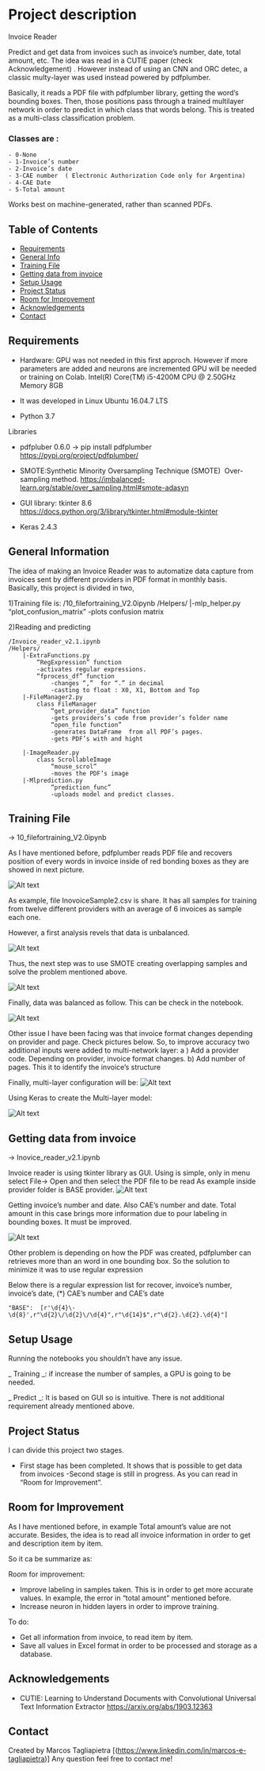 # Project description

Invoice Reader

Predict and get data from invoices  such as  invoice’s number, date, total amount, etc. 
The idea was read in a CUTIE paper (check Acknowledgement) . However instead of using an CNN and ORC detec, a classic multy-layer was used instead  powered by pdfplumber.

Basically, it reads a PDF file with pdfplumber library, getting the word’s bounding boxes. Then, those positions pass through a trained  multilayer network  in order to predict in which class that words belong. This is treated as a multi-class classification problem.

### Classes are :
	- 0-None
	- 1-Invoice’s number
	- 2-Invoice’s date
	- 3-CAE number  ( Electronic Authorization Code only for Argentina)
	- 4-CAE Date 
	- 5-Total amount

Works best on machine-generated, rather than scanned PDFs.

## Table of Contents
* [Requirements](#requirements)
* [General Info](#general-information)
* [Training File](#training-file)
* [Getting data from invoice](#getting-data-from-invoice)
* [Setup Usage](#setup-usage)
* [Project Status](#project-status)
* [Room for Improvement](#room-for-improvement)
* [Acknowledgements](#acknowledgements)
* [Contact](#contact)


##  Requirements

- Hardware: GPU was not needed in this first approch. However if more parameters are added and neurons are incremented  GPU will be needed or training on Colab.
Intel(R) Core(TM) i5-4200M CPU @ 2.50GHz Memory 8GB

- It was developed in Linux Ubuntu 16.04.7 LTS

- Python 3.7

Libraries
- pdfpluber 0.6.0 → pip install pdfplumber
https://pypi.org/project/pdfplumber/

- SMOTE:Synthetic Minority Oversampling Technique (SMOTE) 
Over-sampling method.
https://imbalanced-learn.org/stable/over_sampling.html#smote-adasyn


- GUI library: tkinter 8.6
https://docs.python.org/3/library/tkinter.html#module-tkinter

- Keras 2.4.3

## General Information

The idea of making an Invoice Reader was to automatize data capture from invoices sent by different providers in PDF format in monthly basis.
Basically, this project is divided in two,

1)Training
file is:
	/10_filefortraining_V2.0ipynb 
	/Helpers/
		|-mlp_helper.py
			“plot_confusion_matrix”
			-plots confusion matrix

2)Reading and predicting

	/Invoice_reader_v2.1.ipynb
	/Helpers/
		|-ExtraFunctions.py
			“RegExpression” function
			-activates regular expressions.
			“fprocess_df” function
				-changes “,”  for “.” in decimal
				-casting to float : X0, X1, Bottom and Top 
		|-FileManager2.py
			class FileManager
				“get_provider_data” function 
				-gets providers’s code from provider’s folder name
				“open_file function” 
				-generates DataFrame  from all PDF’s pages.
				-gets PDF’s with and hight 
				
		|-ImageReader.py
			class ScrollableImage
				“mouse_scrol”
				-moves the PDF’s image
		|-Mlprediction.py
				“prediction_func”
				-uploads model and predict classes. 


## Training File 
→ 10_filefortraining_V2.0ipynb 

As I have mentioned before, pdfplumber reads PDF file and recovers position of every words in invoice inside of red bonding boxes as they are showed in next picture.


![Alt text](/pic/invoice.png?raw=true "Bounding boxes")


As example, file InovoiceSample2.csv is share. It has all samples for training from twelve different providers with an average of 6 invoices as sample each one.

However, a first analysis revels  that data is unbalanced.

![Alt text](/pic/Unbalanced.png?raw=true "Unbalanced data")








Thus, the next step was to use SMOTE creating overlapping samples and solve the problem mentioned above.

![Alt text](/pic/SMOTE.png?raw=true "SMOTE code")





Finally, data was balanced as follow. This can be check in the notebook.

![Alt text](/pic/Balanced.png?raw=true "Balanced data")









Other issue I have been facing was that  invoice format changes depending on provider and page. Check pictures  below. 
So, to improve accuracy two additional inputs were added  to multi-network layer:
	a ) Add a provider code. Depending on provider, invoice format changes.
	b) Add number of pages. This it to identify the invoice’s structure

Finally, multi-layer configuration will be:
![Alt text](/pic/model.png?raw=true "final Mul-layer model")













Using Keras to create the Multi-layer model:

![Alt text](/pic/MultiLayer.png?raw=true "final Mul-layer model")











	
## Getting data from invoice 
→ Inovice_reader_v2.1.ipynb 

Invoice reader is using tkinter library as GUI. 
Using is simple, only in menu select File→ Open and then select the PDF file to be read
As example inside provider folder is BASE provider.
![Alt text](/pic/Reader1.png?raw=true "Example of using")

Getting invoice’s number and date. Also CAE’s number and date. Total amount in this case brings more information due to pour labeling in bounding boxes. It must be improved.

![Alt text](/pic/Read2.png?raw=true "Example of using")


Other problem is depending on how the PDF was created, pdfplumber can retrieves more than an word in one bounding box. 
So the solution to minimize it was to use regular expression

Below there is a regular  expression list for recover, invoice’s number, invoice’s date, (*) 	CAE’s number and CAE’s date

	"BASE":  [r'\d{4}\-\d{8}',r"\d{2}\/\d{2}\/\d{4}",r"\d{14}$",r"\d{2}.\d{2}.\d{4}"]



## Setup Usage
Running the notebooks you shouldn’t have any issue.

_ Training _: if increase the number of samples, a GPU is going to be needed.

_ Predict _: It is based on GUI so is intuitive. There is not additional requirement already mentioned  above.

## Project Status
I can divide this project two stages.

- First stage has been completed. It shows that is possible to get data from invoices
-Second stage is still in progress. As you can read in “Room for Improvement”. 
	


## Room for Improvement

As I have mentioned before, in example Total amount’s value are not accurate. 
Besides, the idea is to read all invoice information in order to get and description item by item. 

So it ca be summarize as:

Room for improvement:
- Improve  labeling in samples taken. This is in order to get  more accurate values. In example, the error in “total amount” mentioned before. 
- Increase  neuron in hidden layers in order to improve  training.

To do:
- Get all information from invoice, to read item by item.
- Save all values in Excel format in order to be processed and storage as a database.


## Acknowledgements

-  CUTIE: Learning to Understand Documents with Convolutional Universal Text
Information Extractor
https://arxiv.org/abs/1903.12363



## Contact
Created by Marcos Tagliapietra [(https://www.linkedin.com/in/marcos-e-tagliapietra)]
Any question feel free to contact me!

